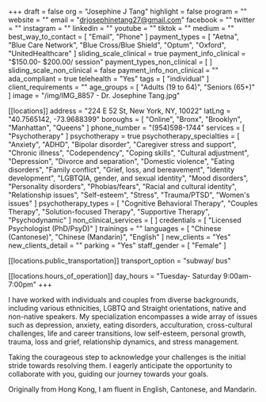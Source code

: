 +++
draft = false
org = "Josephine J Tang"
highlight = false
program = ""
website = ""
email = "drjosephinetang27@gmail.com"
facebook = ""
twitter = ""
instagram = ""
linkedin = ""
youtube = ""
tiktok = ""
medium = ""
best_way_to_contact = [ "Email", "Phone" ]
payment_types = [
  "Aetna",
  "Blue Care Network",
  "Blue Cross/Blue Shield",
  "Optum",
  "Oxford",
  "UnitedHealthcare"
]
sliding_scale_clinical = true
payment_info_clinical = "$150.00- $200.00/ session"
payment_types_non_clinical = [ ]
sliding_scale_non_clinical = false
payment_info_non_clinical = ""
ada_compliant = true
telehealth = "Yes"
tags = [ "individual" ]
client_requirements = ""
age_groups = [ "Adults (19 to 64)", "Seniors (65+)" ]
image = "/img/IMG_8857 - Dr. Josephine Tang.jpg"

[[locations]]
address = "224 E 52 St, New York, NY, 10022"
latLng = "40.7565142, -73.9688399"
boroughs = [ "Online", "Bronx", "Brooklyn", "Manhattan", "Queens" ]
phone_number = "(954)598-1744"
services = [ "Psychotherapy" ]
psychotherapy = true
psychotherapy_specialties = [
  "Anxiety",
  "ADHD",
  "Bipolar disorder",
  "Caregiver stress and support",
  "Chronic illness",
  "Codependency",
  "Coping skills",
  "Cultural adjustment",
  "Depression",
  "Divorce and separation",
  "Domestic violence",
  "Eating disorders",
  "Family conflict",
  "Grief, loss, and bereavement",
  "Identity development",
  "LGBTQIA, gender, and sexual identity",
  "Mood disorders",
  "Personality disorders",
  "Phobias/fears",
  "Racial and cultural identity",
  "Relationship issues",
  "Self-esteem",
  "Stress",
  "Trauma/PTSD",
  "Women's issues"
]
psychotherapy_types = [
  "Cognitive Behavioral Therapy",
  "Couples Therapy",
  "Solution-focused Therapy",
  "Supportive Therapy",
  "Psychodynamic"
]
non_clinical_services = [ ]
credentials = [ "Licensed Psychologist (PhD/PsyD)" ]
trainings = ""
languages = [ "Chinese (Cantonese)", "Chinese (Mandarin)", "English" ]
new_clients = "Yes"
new_clients_detail = ""
parking = "Yes"
staff_gender = [ "Female" ]

  [[locations.public_transportation]]
  transport_option = "subway/ bus"

  [[locations.hours_of_operation]]
  day_hours = "Tuesday- Saturday 9:00am- 7:00pm"
+++

I have worked with individuals and couples from diverse backgrounds, including various ethnicities, LGBTQ and Straight orientations, native and non-native speakers. My specialization encompasses a wide array of issues such as depression, anxiety, eating disorders, acculturation, cross-cultural challenges, life and career transitions, low self-esteem, personal growth, trauma, loss and grief, relationship dynamics, and stress management.

Taking the courageous step to acknowledge your challenges is the initial stride towards resolving them. I eagerly anticipate the opportunity to collaborate with you, guiding our journey towards your goals.

Originally from Hong Kong, I am fluent in English, Cantonese, and Mandarin.
